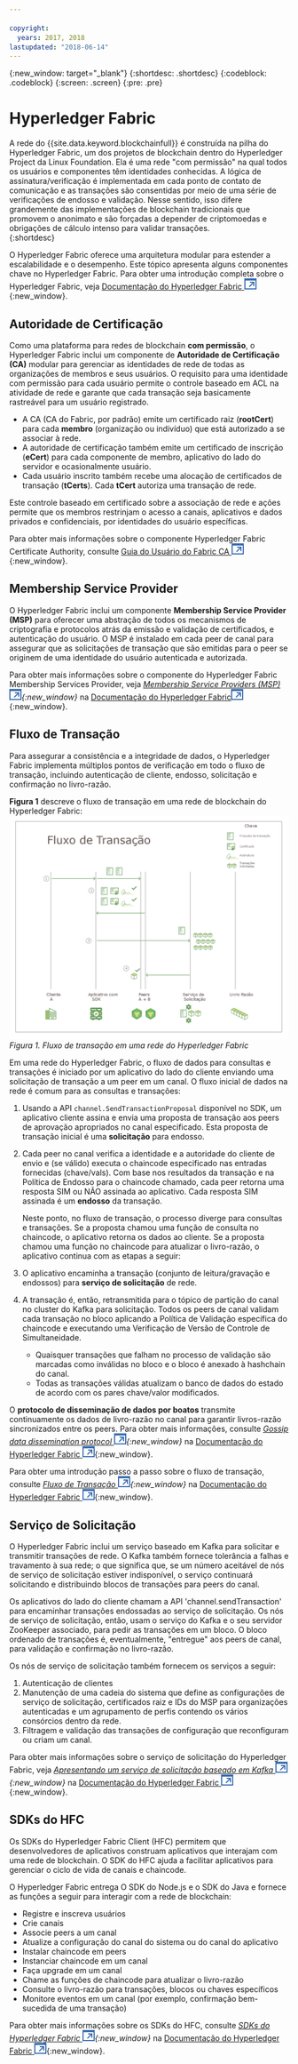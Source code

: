 ```yaml
---

copyright:
  years: 2017, 2018
lastupdated: "2018-06-14"
---
```


{:new_window: target="_blank"}
{:shortdesc: .shortdesc}
{:codeblock: .codeblock}
{:screen: .screen}
{:pre: .pre}


# Hyperledger Fabric
A rede do {{site.data.keyword.blockchainfull}} é construída na pilha do Hyperledger Fabric, um dos projetos de blockchain dentro do Hyperledger Project da Linux Foundation.  Ela é uma rede "com permissão" na qual todos os usuários e componentes têm identidades conhecidas.  A lógica de assinatura/verificação é implementada em cada ponto de contato de comunicação e as transações são consentidas por meio de uma série de verificações de endosso e validação.  Nesse sentido, isso difere grandemente das implementações de blockchain tradicionais que promovem o anonimato e são forçadas a depender de criptomoedas e obrigações de cálculo intenso para validar transações.  
{:shortdesc}

O Hyperledger Fabric oferece uma arquitetura modular para estender a escalabilidade e o desempenho.  Este tópico apresenta alguns componentes chave no Hyperledger Fabric.  Para obter uma introdução completa sobre o Hyperledger Fabric, veja [Documentação do Hyperledger Fabric ![Ícone de link externo](../images/external_link.svg "Ícone de link externo")](http://hyperledger-fabric.readthedocs.io/en/latest/){:new_window}.  

## Autoridade de Certificação  
Como uma plataforma para redes de blockchain **com permissão**, o Hyperledger Fabric inclui um componente de **Autoridade de Certificação (CA)** modular para gerenciar as identidades de rede de todas as organizações de membros e seus usuários. O requisito para uma identidade com permissão para cada usuário permite o controle baseado em ACL na atividade de rede e garante que cada transação seja basicamente rastreável para um usuário registrado.  
* A CA (CA do Fabric, por padrão) emite um certificado raiz (**rootCert**) para cada **membro** (organização ou indivíduo) que está autorizado a se associar à rede.
* A autoridade de certificação também emite um certificado de inscrição (**eCert**) para cada componente de membro, aplicativo do lado do servidor e ocasionalmente usuário.
* Cada usuário inscrito também recebe uma alocação de certificados de transação (**tCerts**).  Cada **tCert** autoriza uma transação de rede.

Este controle baseado em certificado sobre a associação de rede e ações permite que os membros restrinjam o acesso a canais, aplicativos e dados privados e confidenciais, por identidades do usuário específicas.

Para obter mais informações sobre o componente Hyperledger Fabric Certificate Authority, consulte [Guia do Usuário do Fabric CA ![Ícone de link externo](../images/external_link.svg "Ícone de link externo")](http://hyperledger-fabric-ca.readthedocs.io/en/latest/){:new_window}.

## Membership Service Provider  
O Hyperledger Fabric inclui um componente **Membership Service Provider (MSP)** para oferecer uma abstração de todos os mecanismos de criptografia e protocolos atrás da emissão e validação de certificados, e autenticação do usuário.  O MSP é instalado em cada peer de canal para assegurar que as solicitações de transação que são emitidas para o peer se originem de uma identidade do usuário autenticada e autorizada.

Para obter mais informações sobre o componente do Hyperledger Fabric Membership Services Provider, veja *[Membership Service Providers (MSP) ![Ícone de link externo](../images/external_link.svg "Ícone de link externo")](http://hyperledger-fabric.readthedocs.io/en/latest/msp.html){:new_window}* na [Documentação do Hyperledger Fabric![Ícone de link externo](../images/external_link.svg "Ícone de link externo")](http://hyperledger-fabric.readthedocs.io/en/latest/){:new_window}.

## Fluxo de Transação  
Para assegurar a consistência e a integridade de dados, o Hyperledger Fabric implementa múltiplos pontos de verificação em todo o fluxo de transação, incluindo autenticação de cliente, endosso, solicitação e confirmação no livro-razão.

**Figura 1** descreve o fluxo de transação em uma rede de blockchain do Hyperledger Fabric:
![Fluxo de transação](../images/v10_txflow.png "Fluxo de transação em uma rede do Hyperledger Fabric")
*Figura 1. Fluxo de transação em uma rede do Hyperledger Fabric*

Em uma rede do Hyperledger Fabric, o fluxo de dados para consultas e transações é iniciado por um aplicativo do lado do cliente enviando uma solicitação de transação a um peer em um canal. O fluxo inicial de dados na rede é comum para as consultas e transações:

1. Usando a API `channel.SendTransactionProposal` disponível no SDK, um aplicativo cliente assina e envia uma proposta de transação aos peers de aprovação apropriados no canal especificado.  Esta proposta de transação inicial é uma **solicitação** para endosso.  
2. Cada peer no canal verifica a identidade e a autoridade do cliente de envio e (se válido) executa o chaincode especificado nas entradas fornecidas (chave/vals).  Com base nos resultados da transação e na Política de Endosso para o chaincode chamado, cada peer retorna uma resposta SIM ou NÃO assinada ao aplicativo.  Cada resposta SIM assinada é um **endosso** da transação.

	Neste ponto, no fluxo de transação, o processo diverge para consultas e transações.  Se a proposta chamou uma função de consulta no chaincode, o aplicativo retorna os dados ao cliente.  Se a proposta chamou uma função no chaincode para atualizar o livro-razão, o aplicativo continua com as etapas a seguir:  
3. O aplicativo encaminha a transação (conjunto de leitura/gravação e endossos) para **serviço de solicitação** de rede.  
4. A transação é, então, retransmitida para o tópico de partição do canal no cluster do Kafka para solicitação.  Todos os peers de canal validam cada transação no bloco aplicando a Política de Validação específica do chaincode e executando uma Verificação de Versão de Controle de Simultaneidade.  
	* Quaisquer transações que falham no processo de validação são marcadas como inválidas no bloco e o bloco é anexado à hashchain do canal.  
	* Todas as transações válidas atualizam o banco de dados do estado de acordo com os pares chave/valor modificados.  

O **protocolo de disseminação de dados por boatos** transmite continuamente os dados de livro-razão no canal para garantir livros-razão sincronizados entre os peers.  Para obter mais informações, consulte *[Gossip data dissemination protocol ![Ícone de link externo](../images/external_link.svg "Ícone de link externo")](http://hyperledger-fabric.readthedocs.io/en/latest/gossip.html){:new_window}* na [Documentação do Hyperledger Fabric ![Ícone de link externo](../images/external_link.svg "Ícone de link externo")](http://hyperledger-fabric.readthedocs.io/en/latest/){:new_window}.

Para obter uma introdução passo a passo sobre o fluxo de transação, consulte *[Fluxo de Transação ![Ícone de link externo](../images/external_link.svg "Ícone de link externo")](http://hyperledger-fabric.readthedocs.io/en/latest/txflow.html){:new_window}* na [Documentação do Hyperledger Fabric ![Ícone de link externo](../images/external_link.svg "Ícone de link externo")](http://hyperledger-fabric.readthedocs.io/en/latest/){:new_window}.  

## Serviço de Solicitação
O Hyperledger Fabric inclui um serviço baseado em Kafka para solicitar e transmitir transações de rede. O Kafka também fornece tolerância a falhas e travamento à sua rede; o que significa que, se um número aceitável de nós de serviço de solicitação estiver indisponível, o serviço continuará solicitando e distribuindo blocos de transações para peers do canal.

Os aplicativos do lado do cliente chamam a API 'channel.sendTransaction' para encaminhar transações endossadas ao serviço de solicitação. Os nós de serviço de solicitação, então, usam o serviço do Kafka e o seu servidor ZooKeeper associado, para pedir as transações em um bloco. O bloco ordenado de transações é, eventualmente, "entregue" aos peers de canal, para validação e confirmação no livro-razão.

Os nós de serviço de solicitação também fornecem os serviços a seguir:
1. Autenticação de clientes
2. Manutenção de uma cadeia do sistema que define as configurações de serviço de solicitação, certificados raiz e IDs do MSP para organizações autenticadas e um agrupamento de perfis contendo os vários consórcios dentro da rede.
3. Filtragem e validação das transações de configuração que reconfiguram ou criam um canal.  

Para obter mais informações sobre o serviço de solicitação do Hyperledger Fabric, veja *[Apresentando um serviço de solicitação baseado em Kafka ![Ícone de link externo](../images/external_link.svg "Ícone de link externo")](http://hyperledger-fabric.readthedocs.io/en/latest/kafka.html){:new_window}* na [Documentação do Hyperledger Fabric ![Ícone de link externo](../images/external_link.svg "Ícone de link externo")](http://hyperledger-fabric.readthedocs.io/en/latest/){:new_window}.

## SDKs do HFC
Os SDKs do Hyperledger Fabric Client (HFC) permitem que desenvolvedores de aplicativos construam aplicativos que interajam com uma rede de blockchain. O SDK do HFC ajuda a facilitar aplicativos para gerenciar o ciclo de vida de canais e chaincode.

O Hyperledger Fabric entrega O SDK do Node.js e o SDK do Java e fornece as funções a seguir para interagir com a rede de blockchain:
* Registre e inscreva usuários
* Crie canais
* Associe peers a um canal
* Atualize a configuração do canal do sistema ou do canal do aplicativo
* Instalar chaincode em peers
* Instanciar chaincode em um canal
* Faça upgrade em um canal
* Chame as funções de chaincode para atualizar o livro-razão
* Consulte o livro-razão para transações, blocos ou chaves específicos
* Monitore eventos em um canal (por exemplo, confirmação bem-sucedida de uma transação)

Para obter mais informações sobre os SDKs do HFC, consulte *[SDKs do Hyperledger Fabric ![Ícone de link externo](../images/external_link.svg "Ícone de link externo")](http://hyperledger-fabric.readthedocs.io/en/latest/fabric-sdks.html){:new_window}* na [Documentação do Hyperledger Fabric ![Ícone de link externo](../images/external_link.svg "Ícone de link externo")](http://hyperledger-fabric.readthedocs.io/en/latest/){:new_window}.
